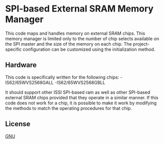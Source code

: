 # SPI-based External SRAM Memory Manager
This code maps and handles memory on external SRAM chips. This memory manager is limited only to the number of chip selects available on the SPI master and the size of the memory on each chip. The project-specific configuration can be customized using the initialization method.

## Hardware
This code is specifically written for the following chips:
-IS62/65WVS2568GALL
-IS62/65WVS2568GBLL 

It should support other ISSI SPI-based ram as well as other SPI-based external SRAM chips provided that they operate in a similar manner. If this code does not work for a chip, it is possible to make it work by modifying the methods to match the operating procedures for that chip.

## License
[GNU](https://choosealicense.com/licenses/gpl-3.0/)
